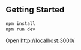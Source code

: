 ## Getting Started


```bash
npm install
npm run dev
```

Open [http://localhost:3000/](http://localhost:3000/)

